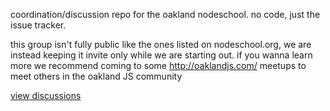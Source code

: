 coordination/discussion repo for the oakland nodeschool. no code, just the issue tracker.

this group isn't fully public like the ones listed on nodeschool.org, we are instead keeping it invite only while we are starting out. if you wanna learn more we recommend coming to some http://oaklandjs.com/ meetups to meet others in the oakland JS community

[view discussions](https://github.com/nodeschool/oakland/issues)
